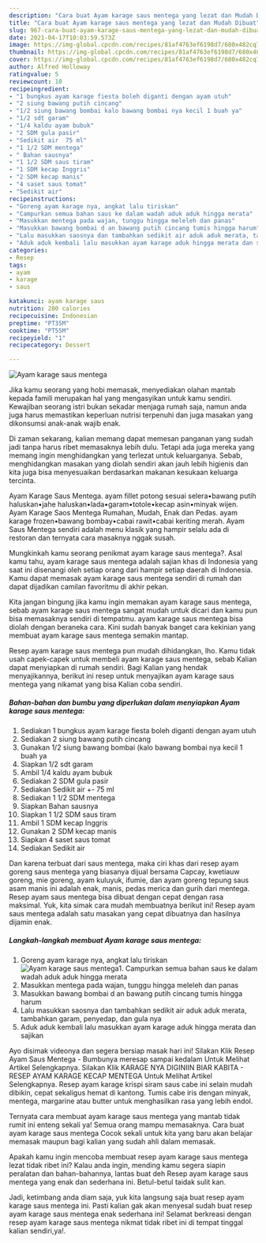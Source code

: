 ```yaml
---
description: "Cara buat Ayam karage saus mentega yang lezat dan Mudah Dibuat"
title: "Cara buat Ayam karage saus mentega yang lezat dan Mudah Dibuat"
slug: 967-cara-buat-ayam-karage-saus-mentega-yang-lezat-dan-mudah-dibuat
date: 2021-04-17T10:03:59.573Z
image: https://img-global.cpcdn.com/recipes/81af4763ef6198d7/680x482cq70/ayam-karage-saus-mentega-foto-resep-utama.jpg
thumbnail: https://img-global.cpcdn.com/recipes/81af4763ef6198d7/680x482cq70/ayam-karage-saus-mentega-foto-resep-utama.jpg
cover: https://img-global.cpcdn.com/recipes/81af4763ef6198d7/680x482cq70/ayam-karage-saus-mentega-foto-resep-utama.jpg
author: Alfred Holloway
ratingvalue: 5
reviewcount: 10
recipeingredient:
- "1 bungkus ayam karage fiesta boleh diganti dengan ayam utuh"
- "2 siung bawang putih cincang"
- "1/2 siung bawang bombai kalo bawang bombai nya kecil 1 buah ya"
- "1/2 sdt garam"
- "1/4 kaldu ayam bubuk"
- "2 SDM gula pasir"
- "Sedikit air  75 ml"
- "1 1/2 SDM mentega"
- " Bahan sausnya"
- "1 1/2 SDM saus tiram"
- "1 SDM kecap Inggris"
- "2 SDM kecap manis"
- "4 saset saus tomat"
- "Sedikit air"
recipeinstructions:
- "Goreng ayam karage nya, angkat lalu tiriskan"
- "Campurkan semua bahan saus ke dalam wadah aduk aduk hingga merata"
- "Masukkan mentega pada wajan, tunggu hingga meleleh dan panas"
- "Masukkan bawang bombai d an bawang putih cincang tumis hingga harum"
- "Lalu masukkan saosnya dan tambahkan sedikit air aduk aduk merata, tambahkan garam, penyedap, dan gula nya"
- "Aduk aduk kembali lalu masukkan ayam karage aduk hingga merata dan sajikan"
categories:
- Resep
tags:
- ayam
- karage
- saus

katakunci: ayam karage saus 
nutrition: 280 calories
recipecuisine: Indonesian
preptime: "PT35M"
cooktime: "PT55M"
recipeyield: "1"
recipecategory: Dessert

---
```



![Ayam karage saus mentega](https://img-global.cpcdn.com/recipes/81af4763ef6198d7/680x482cq70/ayam-karage-saus-mentega-foto-resep-utama.jpg)

Jika kamu seorang yang hobi memasak, menyediakan olahan mantab kepada famili merupakan hal yang mengasyikan untuk kamu sendiri. Kewajiban seorang istri bukan sekadar menjaga rumah saja, namun anda juga harus memastikan keperluan nutrisi terpenuhi dan juga masakan yang dikonsumsi anak-anak wajib enak.

Di zaman  sekarang, kalian memang dapat memesan panganan yang sudah jadi tanpa harus ribet memasaknya lebih dulu. Tetapi ada juga mereka yang memang ingin menghidangkan yang terlezat untuk keluarganya. Sebab, menghidangkan masakan yang diolah sendiri akan jauh lebih higienis dan kita juga bisa menyesuaikan berdasarkan makanan kesukaan keluarga tercinta. 

Ayam Karage Saus Mentega. ayam fillet potong sesuai selera•bawang putih haluskan•jahe haluskan•lada•garam•totole•kecap asin•minyak wijen. Ayam Karage Saos Mentega Rumahan, Mudah, Enak dan Pedas. ayam karage frozen•bawang bombay•cabai rawit•cabai keriting merah. Ayam Saus Mentega sendiri adalah menu klasik yang hampir selalu ada di restoran dan ternyata cara masaknya nggak susah.

Mungkinkah kamu seorang penikmat ayam karage saus mentega?. Asal kamu tahu, ayam karage saus mentega adalah sajian khas di Indonesia yang saat ini disenangi oleh setiap orang dari hampir setiap daerah di Indonesia. Kamu dapat memasak ayam karage saus mentega sendiri di rumah dan dapat dijadikan camilan favoritmu di akhir pekan.

Kita jangan bingung jika kamu ingin memakan ayam karage saus mentega, sebab ayam karage saus mentega sangat mudah untuk dicari dan kamu pun bisa memasaknya sendiri di tempatmu. ayam karage saus mentega bisa diolah dengan beraneka cara. Kini sudah banyak banget cara kekinian yang membuat ayam karage saus mentega semakin mantap.

Resep ayam karage saus mentega pun mudah dihidangkan, lho. Kamu tidak usah capek-capek untuk membeli ayam karage saus mentega, sebab Kalian dapat menyiapkan di rumah sendiri. Bagi Kalian yang hendak menyajikannya, berikut ini resep untuk menyajikan ayam karage saus mentega yang nikamat yang bisa Kalian coba sendiri.

<!--inarticleads1-->

##### Bahan-bahan dan bumbu yang diperlukan dalam menyiapkan Ayam karage saus mentega:

1. Sediakan 1 bungkus ayam karage fiesta boleh diganti dengan ayam utuh
1. Sediakan 2 siung bawang putih cincang
1. Gunakan 1/2 siung bawang bombai (kalo bawang bombai nya kecil 1 buah ya
1. Siapkan 1/2 sdt garam
1. Ambil 1/4 kaldu ayam bubuk
1. Sediakan 2 SDM gula pasir
1. Sediakan Sedikit air +- 75 ml
1. Sediakan 1 1/2 SDM mentega
1. Siapkan  Bahan sausnya
1. Siapkan 1 1/2 SDM saus tiram
1. Ambil 1 SDM kecap Inggris
1. Gunakan 2 SDM kecap manis
1. Siapkan 4 saset saus tomat
1. Sediakan Sedikit air


Dan karena terbuat dari saus mentega, maka ciri khas dari resep ayam goreng saus mentega yang biasanya dijual bersama Capcay, kwetiauw goreng, mie goreng, ayam kuluyuk, ifumie, dan ayam goreng tepung saus asam manis ini adalah enak, manis, pedas merica dan gurih dari mentega. Resep ayam saus mentega bisa dibuat dengan cepat dengan rasa maksimal. Yuk, kita simak cara mudah membuatnya berikut ini! Resep ayam saus mentega adalah satu masakan yang cepat dibuatnya dan hasilnya dijamin enak. 

<!--inarticleads2-->

##### Langkah-langkah membuat Ayam karage saus mentega:

1. Goreng ayam karage nya, angkat lalu tiriskan
<img src="https://img-global.cpcdn.com/steps/4f2e77dd26e5dab9/160x128cq70/ayam-karage-saus-mentega-langkah-memasak-1-foto.jpg" alt="Ayam karage saus mentega">1. Campurkan semua bahan saus ke dalam wadah aduk aduk hingga merata
1. Masukkan mentega pada wajan, tunggu hingga meleleh dan panas
1. Masukkan bawang bombai d an bawang putih cincang tumis hingga harum
1. Lalu masukkan saosnya dan tambahkan sedikit air aduk aduk merata, tambahkan garam, penyedap, dan gula nya
1. Aduk aduk kembali lalu masukkan ayam karage aduk hingga merata dan sajikan


Ayo disimak videonya dan segera bersiap masak hari ini! Silakan Klik Resep Ayam Saus Mentega - Bumbunya meresap sampai kedalam Untuk Melihat Artikel Selengkapnya. Silakan Klik KARAGE NYA DIGINIIN BIAR KABITA - RESEP AYAM KARAGE KECAP MENTEGA Untuk Melihat Artikel Selengkapnya. Resep ayam karage krispi siram saus cabe ini selain mudah dibikin, cepat sekaligus hemat di kantong. Tumis cabe iris dengan minyak, mentega, margarine atau butter untuk menghasilkan rasa yang lebih endol. 

Ternyata cara membuat ayam karage saus mentega yang mantab tidak rumit ini enteng sekali ya! Semua orang mampu memasaknya. Cara buat ayam karage saus mentega Cocok sekali untuk kita yang baru akan belajar memasak maupun bagi kalian yang sudah ahli dalam memasak.

Apakah kamu ingin mencoba membuat resep ayam karage saus mentega lezat tidak ribet ini? Kalau anda ingin, mending kamu segera siapin peralatan dan bahan-bahannya, lantas buat deh Resep ayam karage saus mentega yang enak dan sederhana ini. Betul-betul taidak sulit kan. 

Jadi, ketimbang anda diam saja, yuk kita langsung saja buat resep ayam karage saus mentega ini. Pasti kalian gak akan menyesal sudah buat resep ayam karage saus mentega enak sederhana ini! Selamat berkreasi dengan resep ayam karage saus mentega nikmat tidak ribet ini di tempat tinggal kalian sendiri,ya!.

